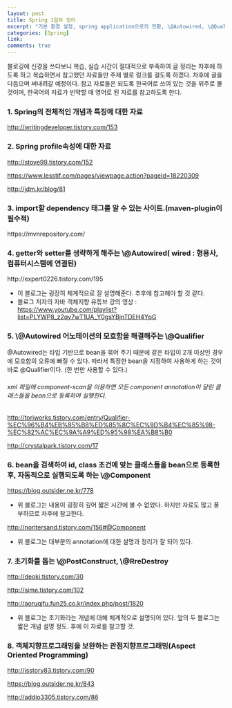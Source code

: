 ```yaml
---
layout: post
title: Spring 1일차 정리
excerpt: "기본 환경 설정, spring application으로의 전환, \@Autowired, \@Qualifier, \@Resource, \@Component, \@PostConstruct, AOP(\@annotation, XML), profie 속성"
categories: [Spring]
link:
comments: true
---
```


블로깅에 신경을 쓰다보니 복습, 실습 시간이 절대적으로 부족하여 글 정리는 차후에 하도록 하고 복습하면서 참고했던 자료들만 주제 별로 링크를 걸도록 하겠다. 차후에 글을 다듬으며 써내려갈 예정이다. 참고 자료들은 되도록 한국어로 쓰여 있는 것을 위주로 볼 것이며, 한국어의 자료가 빈약할 때 영어로 된 자료를 참고하도록 한다.

<h3>1. Spring의 전체적인 개념과 특징에 대한 자료</h3>

http://writingdeveloper.tistory.com/153

<h3>2. Spring profile속성에 대한 자료</h3>

http://stove99.tistory.com/152

https://www.lesstif.com/pages/viewpage.action?pageId=18220309

http://jdm.kr/blog/81

<h3>3. import할 dependency 태그를 알 수 있는 사이트.(maven-plugin이 필수적)</h3>
https://mvnrepository.com/

<h3>4. getter와 setter를 생략하게 해주는 \@Autowired( wired : 형용사, 컴퓨터시스템에 연결된)</h3>
http://expert0226.tistory.com/195

* 이 블로그는 굉장히 체계적으로 잘 설명해준다. 추후에 참고해야 할 것 같다.
* 블로그 저자의 자바 객체지향 유튜브 강의 영상 : https://www.youtube.com/playlist?list=PLYWP8_z2qv7wT1UA_Y0gsYBjnTDEH4YpG

<h3>5. \@Autowired 어노테이션의 모호함을 해결해주는 \@Qualifier</h3>

\@Autowired는 타입 기반으로 bean을 묶어 주기 때문에 같은 타입이 2개 이상인 경우에 모호함의 오류에 빠질 수 있다. 따라서 특정한 bean을 지정하여 사용하게 하는 것이 바로 \@Qualifier이다. (한 번만 사용할 수 있다.)

###### xml 파일에 component-scan을 이용하면 모든 component annotation이 달린 클래스들을 bean으로 등록하여 실행한다.

http://toriworks.tistory.com/entry/Qualifier-%EC%96%B4%EB%85%B8%ED%85%8C%EC%9D%B4%EC%85%98-%EC%82%AC%EC%9A%A9%ED%95%98%EA%B8%B0

http://crystalpark.tistory.com/17

<h3>6. bean을 검색하여 id, class 조건에 맞는 클래스들을 bean으로 등록한 후, 자동적으로 실행되도록 하는 \@Component</h3>

https://blog.outsider.ne.kr/778

* 위 블로그는 내용이 굉장히 깊어 짧은 시간에 볼 수 없었다. 하지만 자료도 많고 풍부하므로 차후에 참고한다.

http://noritersand.tistory.com/156#@Component

* 위 블로그는 대부분의 annotation에 대한 설명과 정리가 잘 되어 있다.

<h3>7. 초기화를 돕는 \@PostConstruct, \@RreDestroy</h3>

http://deoki.tistory.com/30

http://sime.tistory.com/102

http://aoruqjfu.fun25.co.kr/index.php/post/1820

* 위 블로그는 초기화라는 개념에 대해 체계적으로 설명되어 있다. 앞의 두 블로그는 짧은 개념 설명 정도. 후에 이 자료를 참고할 것.

<h3>8. 객체지향프로그래밍을 보완하는 관점지향프로그래밍(Aspect Oriented Programming)</h3>

http://isstory83.tistory.com/90

https://blog.outsider.ne.kr/843

http://addio3305.tistory.com/86
